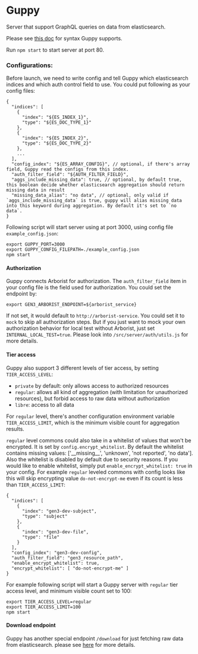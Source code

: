 # Guppy

Server that support GraphQL queries on data from elasticsearch. 

Please see [this doc](https://github.com/uc-cdis/guppy/blob/master/doc/queries.md) for syntax Guppy supports.

Run `npm start` to start server at port 80. 

### Configurations: 
Before launch, we need to write config and tell Guppy which elasticsearch indices and which auth control field to use. 
You could put following as your config files: 

```
{
  "indices": [
    {
      "index": "${ES_INDEX_1}",
      "type": "${ES_DOC_TYPE_1}"
    },
    {
      "index": "${ES_INDEX_2}",
      "type": "${ES_DOC_TYPE_2}"
    },
    ...
  ],
  "config_index": "${ES_ARRAY_CONFIG}", // optional, if there's array field, Guppy read the configs from this index.
  "auth_filter_field": "${AUTH_FILTER_FIELD}",
  "aggs_include_missing_data": true, // optional, by default true, this boolean decide whether elasticsearch aggregation should return missing data in result
  "missing_data_alias": "no data", // optional, only valid if `aggs_include_missing_data` is true, guppy will alias missing data into this keyword during aggregation. By default it's set to `no data`.
}
```

Following script will start server using at port 3000, using config file `example_config.json`: 

```
export GUPPY_PORT=3000
export GUPPY_CONFIG_FILEPATH=./example_config.json
npm start
```

#### Authorization
Guppy connects Arborist for authorization. 
The `auth_filter_field` item in your config file is the field used for authorization. 
You could set the endpoint by: 

```
export GEN3_ARBORIST_ENDPOINT=${arborist_service}
```

If not set, it would default to `http://arborist-service`. You could set it to `mock` to
skip all authorization steps. But if you just want to mock your own authorization
behavior for local test without Arborist, just set `INTERNAL_LOCAL_TEST=true`. Please
look into `/src/server/auth/utils.js` for more details.

#### Tier access
Guppy also support 3 different levels of tier access, by setting `TIER_ACCESS_LEVEL`: 
- `private` by default: only allows access to authorized resources
- `regular`: allows all kind of aggregation (with limitation for unauthorized resources), but forbid access to raw data without authorization
- `libre`: access to all data

For `regular` level, there's another configuration environment variable `TIER_ACCESS_LIMIT`, which is the minimum visible count for aggregation results.

`regular` level commons could also take in a whitelist of values that won't be encrypted. It is set by `config.encrypt_whitelist`.
By default the whitelist contains missing values: ['\_\_missing\_\_', 'unknown', 'not reported', 'no data'].
Also the whitelist is disabled by default due to security reasons. If you would like to enable whitelist, simply put `enable_encrypt_whitelist: true` in your config.
For example `regular` leveled commons with config looks like this will skip encrypting value `do-not-encrypt-me` even if its count is less than `TIER_ACCESS_LIMIT`: 

```
{
  "indices": [
    {
      "index": "gen3-dev-subject",
      "type": "subject"
    },
    {
      "index": "gen3-dev-file",
      "type": "file"
    }
  ],
  "config_index": "gen3-dev-config",
  "auth_filter_field": "gen3_resource_path",
  "enable_encrypt_whitelist": true,
  "encrypt_whitelist": [ "do-not-encrypt-me" ]
}
```

For example following script will start a Guppy server with `regular` tier access level, and minimum visible count set to 100: 

```
export TIER_ACCESS_LEVEL=regular
export TIER_ACCESS_LIMIT=100
npm start
```

#### Download endpoint
Guppy has another special endpoint `/download` for just fetching raw data from elasticsearch. please see [here](https://github.com/uc-cdis/guppy/blob/master/doc/download.md) for more details.  
